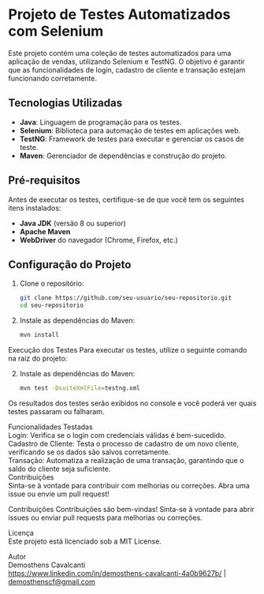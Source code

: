 # Projeto de Testes Automatizados com Selenium

Este projeto contém uma coleção de testes automatizados para uma aplicação de vendas, utilizando Selenium e TestNG. O objetivo é garantir que as funcionalidades de login, cadastro de cliente e transação estejam funcionando corretamente.

## Tecnologias Utilizadas

- **Java**: Linguagem de programação para os testes.
- **Selenium**: Biblioteca para automação de testes em aplicações web.
- **TestNG**: Framework de testes para executar e gerenciar os casos de teste.
- **Maven**: Gerenciador de dependências e construção do projeto.

## Pré-requisitos

Antes de executar os testes, certifique-se de que você tem os seguintes itens instalados:

- **Java JDK** (versão 8 ou superior)
- **Apache Maven**
- **WebDriver** do navegador (Chrome, Firefox, etc.)

## Configuração do Projeto

1. Clone o repositório:
   ```bash
   git clone https://github.com/seu-usuario/seu-repositorio.git
   cd seu-repositorio
2. Instale as dependências do Maven:
   ```bash
   mvn install

Execução dos Testes
Para executar os testes, utilize o seguinte comando na raiz do projeto:

2. Instale as dependências do Maven:
   ```bash
   mvn test -DsuiteXmlFile=testng.xml

Os resultados dos testes serão exibidos no console e você poderá ver quais testes passaram ou falharam.

Funcionalidades Testadas<br>
Login: Verifica se o login com credenciais válidas é bem-sucedido.<br>
Cadastro de Cliente: Testa o processo de cadastro de um novo cliente, verificando se os dados são salvos corretamente.<br>
Transação: Automatiza a realização de uma transação, garantindo que o saldo do cliente seja suficiente.<br>
Contribuições<br>
Sinta-se à vontade para contribuir com melhorias ou correções. Abra uma issue ou envie um pull request!<br>

Contribuições
Contribuições são bem-vindas!
Sinta-se à vontade para abrir issues ou enviar pull requests para melhorias ou correções.

Licença<br>
Este projeto está licenciado sob a MIT License.

Autor<br>
Demosthens Cavalcanti<br>
https://www.linkedin.com/in/demosthens-cavalcanti-4a0b9627b/ | demosthenscf@gmail.com
